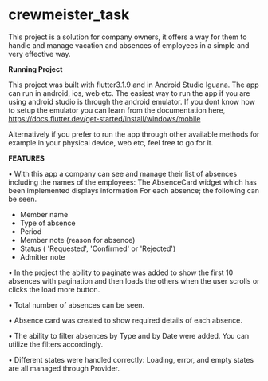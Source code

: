 # crewmeister_task

This project is a solution for company owners, it offers a way for them to handle and manage vacation and absences of employees in a simple and very effective way.



**Running Project**

This project was built with flutter3.1.9 and in Android Studio Iguana. The app can run in android, ios, web etc. The easiest way to run the app if you are using android studio is through the android emulator. If you dont know how to setup the emulator you can learn from the documentation here, https://docs.flutter.dev/get-started/install/windows/mobile

Alternatively if you prefer to run the app through other available methods for example in your physical device, web etc, feel free to go for it.



**FEATURES** 


• With this app a company can see and manage their list of absences including the names of the employees: The AbsenceCard widget which has been implemented displays information For each absence; the following can be seen.
- Member name
- Type of absence
- Period
- Member note (reason for absence)
- Status ( 'Requested', 'Confirmed' or 'Rejected')
- Admitter note 

• In the project the ability to paginate was added to show the first 10 absences with pagination and then loads the others when the user scrolls or clicks the load more button.

• Total number of absences can be seen.

• Absence card was created to show required details of each absence. 

• The ability to filter absences by Type and by Date were added. You can utilize the filters accordingly. 

• Different states were handled correctly: Loading, error, and empty states are all managed through Provider.
